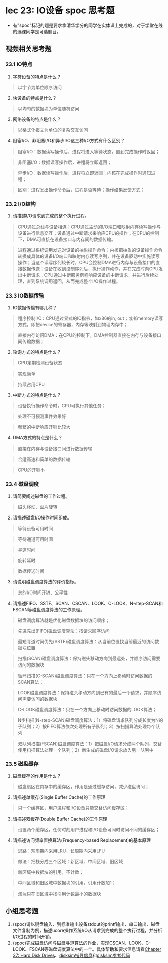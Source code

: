 # lec 23: IO设备 spoc 思考题

- 有"spoc"标记的题是要求拿清华学分的同学在实体课上完成的，对于学堂在线的选课同学是可选题目。
## 视频相关思考题

### 23.1 IO特点

 1. 字符设备的特点是什么？

 > 以字节为单位顺序访问

 2. 块设备的特点是什么？

 > 以均匀的数据块为单位随机访问

 3. 网络设备的特点是什么？

 > 以格式化报文为单位的复杂交互访问

 4. 阻塞I/O、非阻塞I/O和异步I/O这三种I/O方式有什么区别？

 > 阻塞I/O：数据读写操作后，进程将进入等待状态，直到完成操作时返回；

 > 非阻塞I/O：数据读写操作后，进程将立即返回；

 > 异步I/O：数据读写操作后，进程将立即返回；内核在完成操作时通知进程；

 > 区别：进程发出操作命令后，进程是否等待；操作结果反馈方式；

### 23.2 I/O结构

 1. 请描述I/O请求到完成的整个执行过程。

 > CPU通过总线与设备相连；CPU通过主动的I/O端口和映射内存读写操作与设备进行信息交互；设备通过中断请求来响应CPU的操作；在CPU的控制下，DMA可直接在设备接口与内存间的数据传输。

 > 进程通过系统调用发送对设备的抽象操作命令；内核把抽象的设备操作命令转换成具体的设备I/O端口和映射内存读写序列，并在设备驱动中实施读写操作；当这个读写序列较长时，CPU会控制DMA进行内存与设备接口的直接数据传送；设备在收到控制序列后，执行操作动作，并在完成时向CPU发出中断请求；CPU通过中断服务例程响应设备的中断请求，并进行后续处理，直到系统调用返回，从而完成整个I/O操作过程。

### 23.3 IO数据传输

 1. IO数据传输有哪几种？

 > 程序控制I/O：CPU通过显式的IO指令，如x86的in, out；或者memory读写方式，即把device的寄存器，内存等映射到物理内存中；

 > 直接内存访问DMA：在CPU的控制下，DMA控制器直接在内存与设备接口间传输数据；

 2. 轮询方式的特点是什么？

 > CPU定期检测设备状态

 > 实现简单

 > 持续占用CPU

 3. 中断方式的特点是什么？

 > 设备执行操作命令时，CPU可执行其他任务；

 > 处理不可预测事件效果好

 > 频繁的中断响应开销比较大

 4. DMA方式的特点是什么？

 > 直接在内存与设备接口间进行数据传输

 > 合适高速和简单的数据传输

 > CPU的开销小

### 23.4 磁盘调度
 1. 请简要阐述磁盘的工作过程。

 > 磁头移动、盘片旋转

 2. 请描述磁盘I/O操作时间组成。

 > 等待设备可用时间

 > 等待通道可用时间

 > 寻道时间

 > 旋转延时

 > 数据传送时间

 3. 请说明磁盘调度算法的评价指标。

 > 总的I/O时间开销、公平性

 4. 请描述FIFO、SSTF、SCAN、CSCAN、LOOK、C-LOOK、N-step-SCAN和FSCAN等磁盘调度算法的工作原理。

 > 磁盘调度算法就是优化磁盘数据块的访问顺序；

 > 先进先出(FIFO)磁盘调度算法：按请求顺序访问

 > 最短寻道时间优先(SSTF)磁盘调度算法：从当前位置找当前最近的访问数据块位置

 > 扫描(SCAN)磁盘调度算法：保持磁头移动方向到最远处，并顺序访问需要访问的数据块

 > 循环扫描(C-SCAN)磁盘调度算法：只在一个方向上移动时访问数据的SCAN算法；

 > LOOK磁盘调度算法：保持磁头移动方向到已有的最后一个请求，并顺序访问需要访问的数据块

 > C-LOOK磁盘调度算法：只在一个方向上移动时访问数据的LOOK算法；

 > N步扫描(N-step-SCAN)磁盘调度算法：1）将磁盘请求队列分成长度为N的子队列；2）按FIFO算法依次处理所有子队列；3）按扫描算法处理每个队列

 > 双队列扫描(FSCAN)磁盘调度算法：1）把磁盘I/O请求分成两个队列，交替使用扫描算法处理一个队列；2）新生成的磁盘I/O请求放入另一队列中

### 23.5 磁盘缓存

 1. 磁盘缓存的作用是什么？

 > 磁盘扇区在内存中的缓存区，作用是通过缓存访问，减少磁盘访问；

 2. 请描述单缓存(Single Buffer Cache)的工作原理

 > 只一个缓存区，用户进程和I/O设备只能交替访问缓存区；

 3. 请描述双缓存(Double Buffer Cache)的工作原理

 > 设置两个缓存区，任何时刻用户进程和I/O设备可同时访问不同的缓存区；

 4. 请描述访问频率置换算法(Frequency-based Replacement)的基本原理

 > 思路：短周期内采用LRU，长周期内采用LFU

 > 做法：把栈分成三个区域：新区域、中间区域、旧区域

 > 新区域中数据块的引用，不计数；

 > 中间区域和旧区域中数据块的引用，引用计数加1；

 > 淘汰只在旧区域中找引用计数最小的数据块

## 小组思考题
 1. (spoc)请以键盘输入、到标准输出设备stdout的printf输出、串口输出、磁盘文件复制为例，描述ucore操作系统I/O从请求到完成的整个执行过程，并分析I/O过程的时间开销。
 2. (spoc)完成磁盘访问与磁盘寻道算法的作业，实现CSCAN、LOOK、C-LOOK、FSCAN等磁盘调度算法中的一个。具体帮助和要求信息请看[Chapter 37: Hard Disk Drives](http://pages.cs.wisc.edu/~remzi/OSTEP/file-disks.pdf)、[disksim指导信息](https://github.com/LearningOS/ucore_os_lab/blob/master/related_info/lab8/disksim-homework.md)和[disksim参考代码](https://github.com/LearningOS/ucore_os_lab/blob/master/related_info/lab8/disksim-homework.py)


